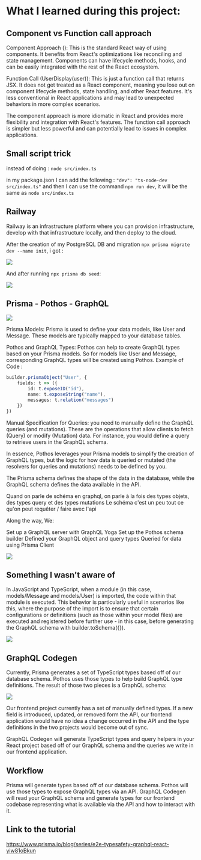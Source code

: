 # What I learned during this project:

## Component vs Function call approach

Component Approach (<UserDisplay user={user} key={i}/>): This is the standard React way of using components. It benefits from React's optimizations like reconciling and state management. Components can have lifecycle methods, hooks, and can be easily integrated with the rest of the React ecosystem.

Function Call (UserDisplay(user)): This is just a function call that returns JSX. It does not get treated as a React component, meaning you lose out on component lifecycle methods, state handling, and other React features. It's less conventional in React applications and may lead to unexpected behaviors in more complex scenarios.

The component approach is more idiomatic in React and provides more flexibility and integration with React's features. The function call approach is simpler but less powerful and can potentially lead to issues in complex applications.


## Small script trick

instead of doing : `node src/index.ts`

in my package.json I can add the following : `"dev": "ts-node-dev src/index.ts"`
and then I can use the command `npm run dev`, it will be the same as `node src/index.ts`

## Railway

Railway is an infrastructure platform where you can provision infrastructure, develop with that infrastructure locally, and then deploy to the cloud.

After the creation of my PostgreSQL DB and migration `npx prisma migrate dev --name init`, i got :

<img src="1.JPG"/>

And after running `npx prisma db seed`:

<img src="2.JPG"/>


## Prisma - Pothos - GraphQL

<img src="3.JPG"/>


Prisma Models: Prisma is used to define your data models, like User and Message. These models are typically mapped to your database tables.

Pothos and GraphQL Types: Pothos can help to create GraphQL types based on your Prisma models. So for models like User and Message, corresponding GraphQL types will be created using Pothos.
Example of Code :

```ts
builder.prismaObject("User", {
    fields: t => ({
        id: t.exposeID("id"),
        name: t.exposeString("name"),
        messages: t.relation("messages")
    })
})
```

Manual Specification for Queries: you need to manually define the GraphQL queries (and mutations). These are the operations that allow clients to fetch (Query) or modify (Mutation) data. For instance, you would define a query to retrieve users in the GraphQL schema.

In essence, Pothos leverages your Prisma models to simplify the creation of GraphQL types, but the logic for how data is queried or mutated (the resolvers for queries and mutations) needs to be defined by you.


The Prisma schema defines the shape of the data in the database, while the GraphQL schema defines the data available in the API.

Quand on parle de schéma en graphql, on parle à la fois des types objets, des types query et des types mutations
Le schéma c'est un peu tout ce qu'on peut requêter / faire avec l'api


Along the way, We:

Set up a GraphQL server with GraphQL Yoga
Set up the Pothos schema builder
Defined your GraphQL object and query types
Queried for data using Prisma Client


<img src="4.JPG"/>



## Something I wasn't aware of

 In JavaScript and TypeScript, when a module (in this case, models/Message and models/User) is imported, the code within that module is executed. This behavior is particularly useful in scenarios like this, where the purpose of the import is to ensure that certain configurations or definitions (such as those within your model files) are executed and registered before further use - in this case, before generating the GraphQL schema with builder.toSchema({}).



 <img src="5.JPG"/>



## GraphQL Codegen

Currently, Prisma generates a set of TypeScript types based off of our database schema. Pothos uses those types to help build GraphQL type definitions. The result of those two pieces is a GraphQL schema:

 <img src="6.JPG"/>


Our frontend project currently has a set of manually defined types.
If a new field is introduced, updated, or removed form the API, our frontend application would have no idea a change occurred in the API and the type definitions in the two projects would become out of sync.

GraphQL Codegen will generate TypeScript types and query helpers in your React project based off of our GraphQL schema and the queries we write in our frontend application.


## Workflow

Prisma will generate types based off of our database schema.
Pothos will use those types to expose GraphQL types via an API.
GraphQL Codegen will read your GraphQL schema and generate types for our frontend codebase representing what is available via the API and how to interact with it.


## Link to the tutorial 

https://www.prisma.io/blog/series/e2e-typesafety-graphql-react-yiw81oBkun